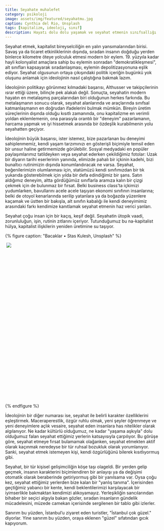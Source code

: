 ```yaml
---
title: Seyahate muhalefet 
category: psikoloji
image: assets/img/featured/seyahatmu.jpg
caption: Cynthia del Rio, Unsplash
tags: [kapitalizm, ideoloji, sınıf]
description: Hayatı dolu dolu yaşamak ve seyahat etmenin sınıfsallığı
--- 
```


Seyahat etmek, kapitalist bireyselciliğin en yalın yansımalarından birisi. Savaş ya da ticaret etkinliklerinin dışında, sıradan insanın doğduğu yerden binlerce kilometre öteye yolculuk etmesi modern bir eylem. 19. yüzyıla kadar hayli kolonyalist amaçlara sahip bu eylemin sonradan "demokratikleşmesi", alt sınıfları kapsayarak sıradanlaşması, eylemin depolitizasyonuna eşlik ediyor. Seyahat olgusunun ortaya çıkışındaki politik içeriğin bugünkü yok oluşunu anlamak için ideolojinin nasıl çalıştığına bakmak lazım. 

İdeolojinin politikayı görünmez kılmadaki başarısı, Althusser ve takipçilerinin ısrar ettiği üzere, bilinçle pek alakalı değil. Sonuçta, seyahatin modern hayatın en metalaşmış parçalarından biri olduğunun herkes farkında. Bu metalaşmanın sonucu olarak, seyahat alanlarında ve araçlarında sınıfsal katmanlaşmanın en doğrudan ifadelerini bulmak mümkün. Bireyin üretim süreçlerinin dışında olduğu kısıtlı zamanında, onu kapitalizme en verimli yoldan eklemlemenin, ona parasıyla orantılı bir "deneyim" pazarlamanın, harcama yapmak ve iyi hissetmek arasında bir özdeşlik kurabilmenin yolu seyahatten geçiyor.

İdeolojinin büyük başarısı, ister istemez, bize pazarlanan bu deneyimi sahiplenmemiz, kendi yaşam tarzımınızı en gösterişli biçimiyle temsil eden bir unsur haline getirmemizde görülebilir. Sosyal medyadaki en popüler paylaşımlarımız tatildeyken veya seyahat ederken çekildiğimiz fotolar: Uzak bir diyarın tarihi eserlerinin yanında, elimizde pahalı bir içkinin kadehi, bizi bunaltıcı rutinimizin dışında konumlandıracak ne varsa. Seyahat, beğenilerimizin olumlanması için, statümüzü kendi sınıfımızdan bir tık yukarıda gösterebilmek için yılda bir defa edindiğimiz bir şans. Satın aldığımız deneyim, altta gördüğümüz sınıflarla aramıza kalın bir çizgi çekmek için de bulunmaz bir fırsat. Belki business class’ta içkimizi yudumlarken, bavullarını acele acele taşıyan ekonomi sınıfının insanlarına; belki de otoyol kenarlarında serilip yatanlara ya da boğazda yüzenlere kaçamak ve üstten bir bakışla, alt sınıfın kabalığı ile kendi deneyimimiz arasındaki farkı kendimize kanıtlamak seyahat etmenin haz verici yanları. 

Seyahat çoğu insan için bir kaçış, keşif değil. Seyahatin ütopik vaadi, zorunluluğun, işin, rutinin zıtlarını içeriyor. Tutunduğumuz bu na-kapitalist hülya, kapitalist ilişkilerin yeniden üretimine su taşıyor. 

{% figure caption: "Bacaklar • Stas Kulesh, Unsplash" %}
<div class="ratio-box" style="padding-bottom: 100%">
<img class="lazyload" data-src="/assets/img/others/seyahatmu2.jpg">
<noscript>
<img src="/assets/img/others/seyahatmu2.jpg">
</noscript>
</div>
{% endfigure %}

İdeolojinin bir diğer numarası ise, seyahat ile belirli karakter özelliklerini eşleştirmek. Maceraperestlik, özgür ruhlu olmak, yeni şeyler öğrenmeye ve yeni deneyimlere açlık vesaire, seyahat eden insanlara has nitelikler olarak algılanıyor. Ne kadar kültürlü olduğumuz, ne kadar "yaşama aşkıyla" dolu olduğumuz falan seyahat ettiğimiz yerlerin katsayısıyla çarpılıyor. Bu görüşe göre, seyahat etmeye fırsat bulamamak olağanken, seyahat etmekten aktif olarak kaçınmak neredeyse bir tür ruhsal bozukluk olarak yorumlanıyor. Sanki, seyahat etmek istemeyen kişi, kendi özgürlüğünü bilerek kısıtlıyormuş gibi. 

Seyahat, bir tür kişisel gelişimciliğin köşe taşı olageldi. Bir yerden gelip geçmek, insanın karakterini biçimlendiren bir anlayışı ya da değişimi otomatik olarak beraberinde getiriyormuş gibi bir yanılsama var. Oysa çoğu kez, seyahat ettiğimiz yerlerden bize kalan bir "yanlış tanıma". İçerisinden geçtiğimiz yabancı bir kente, kendi beklentilerimizi karşılayacak bir iyimserlikle bakmaktan kendimizi alıkoyamayız. Yerleşikliğin sancılarından bihaber bir seçici algıyla bakan gözler, sıradan insanların gündelik mücadelesini, müzede camekan içerisinde sergilenen bir tablo gibi izlerler. 

Sanırım bu yüzden, İstanbul’u ziyaret eden turistler, "İstanbul çok güzel." diyorlar. Yine sanırım bu yüzden, oraya eklenen "güzel" sıfatından gıcık kapıyorum. 






